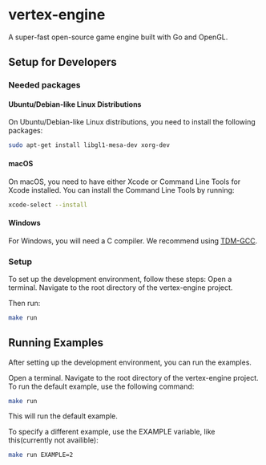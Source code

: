# vertex-engine

A super-fast open-source game engine built with Go and OpenGL.

## Setup for Developers

### Needed packages
#### Ubuntu/Debian-like Linux Distributions
On Ubuntu/Debian-like Linux distributions, you need to install the following packages:

```bash
sudo apt-get install libgl1-mesa-dev xorg-dev
```
#### macOS
On macOS, you need to have either Xcode or Command Line Tools for Xcode installed. You can install the Command Line Tools by running:

```bash
xcode-select --install
```

#### Windows
For Windows, you will need a C compiler. We recommend using [TDM-GCC](https://jmeubank.github.io/tdm-gcc/download/).

### Setup
To set up the development environment, follow these steps:
Open a terminal.
Navigate to the root directory of the vertex-engine project.

Then run:
```bash
make run
```
## Running Examples
After setting up the development environment, you can run the examples.

Open a terminal.
Navigate to the root directory of the vertex-engine project.
To run the default example, use the following command:
```bash
make run
```
This will run the default example.

To specify a different example, use the EXAMPLE variable, like this(currently not availible):

```bash
make run EXAMPLE=2
```
